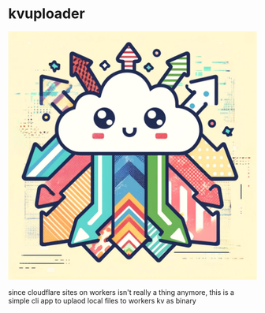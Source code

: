 # kvuploader
![](./icon.jpeg)

since cloudflare sites on workers isn't really a thing anymore, this is a simple cli app to uplaod local files to workers kv as binary



